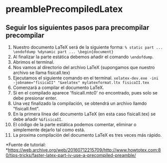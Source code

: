 # preamblePrecompiledLatex
## Seguir los siguientes pasos para precompilar precompilar 
1. Nuestro documento LaTeX será de la siguiente forma:
``% static part
...
\endofdump
%dynamic part
...
\begin{document}``
2. Al finalizar la parte estática debemos añadir el comando ``\endofdump``.
3. Abrimos el terminal.
4. Nos vamos al directorio del archivo LaTeX (supongamos que nuestro archivo se llama fisicaII.tex)
5. Ejecutamos el siguiente comando en el terminal.
``xelatex-dev.exe -ini -jobname="fisicaII" "&xelatex" mylatexformat.ltx fisicaII.tex``
6. Comenzará a compilar el documento LaTeX.
7. Si en el compilado aparece 'fisicaII.mtc0' no encontrado, pues solo se debe presionar enter.
8. Una vez finalizado la compilación, se obtendrá un archivo llamdo "fisicaII.fmt".
9. En la primera línea del documento LaTeX (en esta caso fisicaII.tex) se debe añadir ``%&fisicaII``. 
10. El código de la parte estática podemos comentar, eliminar o simplemente dejarlo tal como está.
11. La proxima compilación del documento LaTeX es tres veces más rápido.

*Fuente de tutorial: *https://web.archive.org/web/20160712215709/http://www.howtotex.com:80/tips-tricks/faster-latex-part-iv-use-a-precompiled-preamble/
